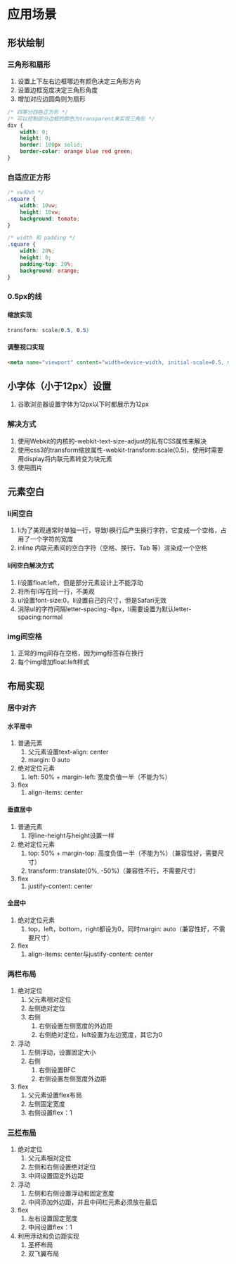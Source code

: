 # 应用场景

## 形状绘制

### 三角形和扇形

1. 设置上下左右边框哪边有颜色决定三角形方向
2. 设置边框宽度决定三角形角度
3. 增加对应边圆角则为扇形

```css
/* 四等分四色正方形 */
/* 可以控制部分边框的颜色为transparent来实现三角形 */
div {
    width: 0;
    height: 0;
    border: 100px solid;
    border-color: orange blue red green;
}
```

### 自适应正方形

```css
/* vw和vh */
.square {
    width: 10vw;
    height: 10vw;
    background: tomato;
}

/* width 和 padding */
.square {
    width: 20%;
    height: 0;
    padding-top: 20%;
    background: orange;
}
```

### 0.5px的线

#### 缩放实现

```css
transform: scale(0.5, 0.5)
```

#### 调整视口实现

```html
<meta name="viewport" content="width=device-width, initial-scale=0.5, minimum-scale=0.5, maximum-scale=0.5" />
```

## 小字体（小于12px）设置

1. 谷歌浏览器设置字体为12px以下时都展示为12px

### 解决方式

1. 使用Webkit的内核的-webkit-text-size-adjust的私有CSS属性来解决
2. 使用css3的transform缩放属性-webkit-transform:scale(0.5)，使用时需要用display将内联元素转变为块元素
3. 使用图片

## 元素空白

### li间空白

1. li为了美观通常时单独一行，导致li换行后产生换行字符，它变成一个空格，占用了一个字符的宽度
2. inline 内联元素间的空白字符（空格、换行、Tab 等）渲染成一个空格

#### li间空白解决方式

1. li设置float:left，但是部分元素设计上不能浮动
2. 将所有li写在同一行，不美观
3. ul设置font-size:0，li设置自己的尺寸，但是Safari无效
4. 消除ul的字符间隔letter-spacing:-8px，li需要设置为默认letter-spacing:normal

### img间空格

1. 正常的img间存在空格，因为img标签存在换行
2. 每个img增加float:left样式

## 布局实现

### 居中对齐

#### 水平居中

1. 普通元素
    1. 父元素设置text-align: center
    2. margin: 0 auto
2. 绝对定位元素
    1. left: 50% + margin-left: 宽度负值一半（不能为%）
3. flex
    1. align-items: center

#### 垂直居中

1. 普通元素
    1. 将line-height与height设置一样
2. 绝对定位元素
    1. top: 50% + margin-top: 高度负值一半（不能为%）（兼容性好，需要尺寸）
    2. transform: translate(0%, -50%)（兼容性不行，不需要尺寸）
3. flex
    1. justify-content: center

#### 全居中

1. 绝对定位元素
    1. top，left，bottom，right都设为0，同时margin: auto（兼容性好，不需要尺寸）
2. flex
    1. align-items: center与justify-content: center

### 两栏布局

1. 绝对定位
    1. 父元素相对定位
    2. 左侧绝对定位
    3. 右侧
        1. 右侧设置左侧宽度的外边距
        2. 右侧绝对定位，left设置为左边宽度，其它为0
2. 浮动
    1. 左侧浮动，设置固定大小
    2. 右侧
        1. 右侧设置BFC
        2. 右侧设置左侧宽度外边距
3. flex
    1. 父元素设置flex布局
    2. 左侧固定宽度
    3. 右侧设置flex：1

### [三栏布局](https://segmentfault.com/a/1190000023797030)

1. 绝对定位
    1. 父元素相对定位
    2. 左侧和右侧设置绝对定位
    3. 中间设置固定外边距
2. 浮动
    1. 左侧和右侧设置浮动和固定宽度
    2. 中间添加外边距，并且中间栏元素必须放在最后
3. flex
    1. 左右设置固定宽度
    2. 中间设置flex：1
4. 利用浮动和负边距实现
    1. 圣杯布局
    2. 双飞翼布局
